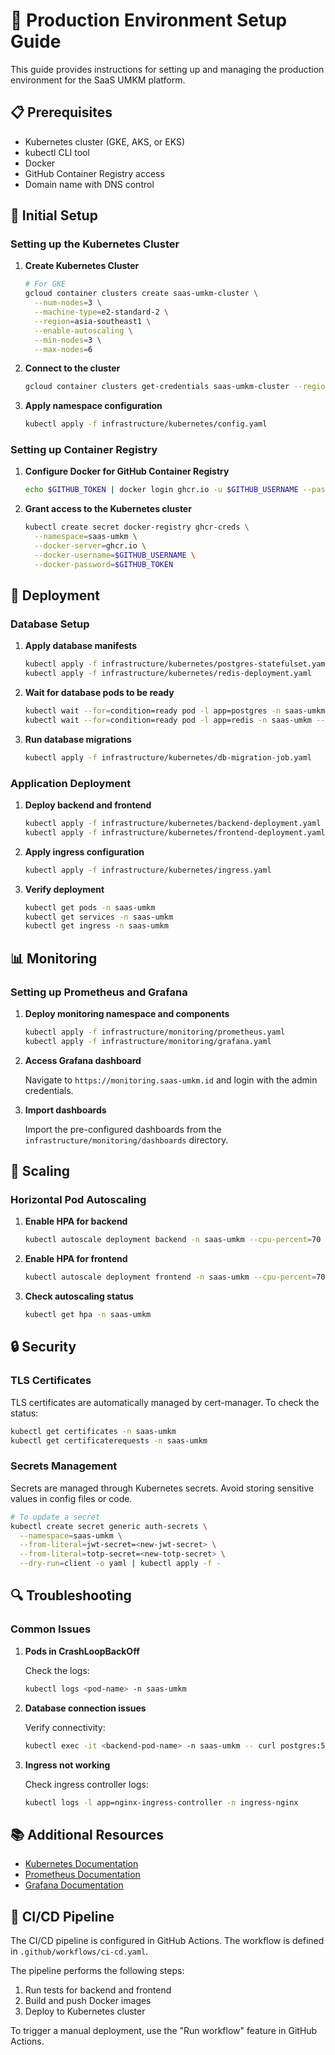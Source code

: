 # 🚀 Production Environment Setup Guide

This guide provides instructions for setting up and managing the production environment for the SaaS UMKM platform.

## 📋 Prerequisites

- Kubernetes cluster (GKE, AKS, or EKS)
- kubectl CLI tool
- Docker
- GitHub Container Registry access
- Domain name with DNS control

## 🔧 Initial Setup

### Setting up the Kubernetes Cluster

1. **Create Kubernetes Cluster**

   ```bash
   # For GKE
   gcloud container clusters create saas-umkm-cluster \
     --num-nodes=3 \
     --machine-type=e2-standard-2 \
     --region=asia-southeast1 \
     --enable-autoscaling \
     --min-nodes=3 \
     --max-nodes=6
   ```

2. **Connect to the cluster**

   ```bash
   gcloud container clusters get-credentials saas-umkm-cluster --region=asia-southeast1
   ```

3. **Apply namespace configuration**

   ```bash
   kubectl apply -f infrastructure/kubernetes/config.yaml
   ```

### Setting up Container Registry

1. **Configure Docker for GitHub Container Registry**

   ```bash
   echo $GITHUB_TOKEN | docker login ghcr.io -u $GITHUB_USERNAME --password-stdin
   ```

2. **Grant access to the Kubernetes cluster**

   ```bash
   kubectl create secret docker-registry ghcr-creds \
     --namespace=saas-umkm \
     --docker-server=ghcr.io \
     --docker-username=$GITHUB_USERNAME \
     --docker-password=$GITHUB_TOKEN
   ```

## 🚀 Deployment

### Database Setup

1. **Apply database manifests**

   ```bash
   kubectl apply -f infrastructure/kubernetes/postgres-statefulset.yaml
   kubectl apply -f infrastructure/kubernetes/redis-deployment.yaml
   ```

2. **Wait for database pods to be ready**

   ```bash
   kubectl wait --for=condition=ready pod -l app=postgres -n saas-umkm --timeout=120s
   kubectl wait --for=condition=ready pod -l app=redis -n saas-umkm --timeout=60s
   ```

3. **Run database migrations**

   ```bash
   kubectl apply -f infrastructure/kubernetes/db-migration-job.yaml
   ```

### Application Deployment

1. **Deploy backend and frontend**

   ```bash
   kubectl apply -f infrastructure/kubernetes/backend-deployment.yaml
   kubectl apply -f infrastructure/kubernetes/frontend-deployment.yaml
   ```

2. **Apply ingress configuration**

   ```bash
   kubectl apply -f infrastructure/kubernetes/ingress.yaml
   ```

3. **Verify deployment**

   ```bash
   kubectl get pods -n saas-umkm
   kubectl get services -n saas-umkm
   kubectl get ingress -n saas-umkm
   ```

## 📊 Monitoring

### Setting up Prometheus and Grafana

1. **Deploy monitoring namespace and components**

   ```bash
   kubectl apply -f infrastructure/monitoring/prometheus.yaml
   kubectl apply -f infrastructure/monitoring/grafana.yaml
   ```

2. **Access Grafana dashboard**

   Navigate to `https://monitoring.saas-umkm.id` and login with the admin credentials.

3. **Import dashboards**

   Import the pre-configured dashboards from the `infrastructure/monitoring/dashboards` directory.

## 🔄 Scaling

### Horizontal Pod Autoscaling

1. **Enable HPA for backend**

   ```bash
   kubectl autoscale deployment backend -n saas-umkm --cpu-percent=70 --min=3 --max=10
   ```

2. **Enable HPA for frontend**

   ```bash
   kubectl autoscale deployment frontend -n saas-umkm --cpu-percent=70 --min=3 --max=10
   ```

3. **Check autoscaling status**

   ```bash
   kubectl get hpa -n saas-umkm
   ```

## 🔒 Security

### TLS Certificates

TLS certificates are automatically managed by cert-manager. To check the status:

```bash
kubectl get certificates -n saas-umkm
kubectl get certificaterequests -n saas-umkm
```

### Secrets Management

Secrets are managed through Kubernetes secrets. Avoid storing sensitive values in config files or code.

```bash
# To update a secret
kubectl create secret generic auth-secrets \
  --namespace=saas-umkm \
  --from-literal=jwt-secret=<new-jwt-secret> \
  --from-literal=totp-secret=<new-totp-secret> \
  --dry-run=client -o yaml | kubectl apply -f -
```

## 🔍 Troubleshooting

### Common Issues

1. **Pods in CrashLoopBackOff**

   Check the logs:

   ```bash
   kubectl logs <pod-name> -n saas-umkm
   ```

2. **Database connection issues**

   Verify connectivity:

   ```bash
   kubectl exec -it <backend-pod-name> -n saas-umkm -- curl postgres:5432
   ```

3. **Ingress not working**

   Check ingress controller logs:

   ```bash
   kubectl logs -l app=nginx-ingress-controller -n ingress-nginx
   ```

## 📚 Additional Resources

- [Kubernetes Documentation](https://kubernetes.io/docs/)
- [Prometheus Documentation](https://prometheus.io/docs/introduction/overview/)
- [Grafana Documentation](https://grafana.com/docs/)

## 🔄 CI/CD Pipeline

The CI/CD pipeline is configured in GitHub Actions. The workflow is defined in `.github/workflows/ci-cd.yaml`.

The pipeline performs the following steps:

1. Run tests for backend and frontend
2. Build and push Docker images
3. Deploy to Kubernetes cluster

To trigger a manual deployment, use the "Run workflow" feature in GitHub Actions.
